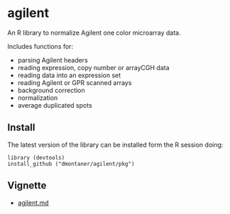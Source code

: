 
agilent
================================================================================

An R library to normalize Agilent one color microarray data.

Includes functions for:

- parsing Agilent headers
- reading expression, copy number or arrayCGH data
- reading data into an expression set
- reading Agilent or GPR scanned arrays
- background correction
- normalization
- average duplicated spots



Install
--------------------------------------------------------------------------------

The latest version of the library can be installed form the R session doing:

    library (devtools)
    install_github ("dmontaner/agilent/pkg")

Vignette
--------------------------------------------------------------------------------

- [agilent.md](agilent.md)
